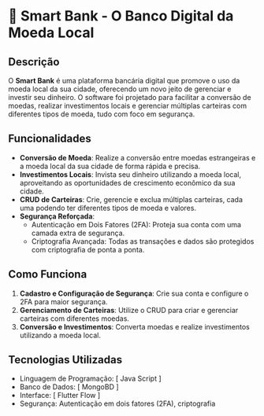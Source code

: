 # 🏦 Smart Bank - O Banco Digital da Moeda Local


## Descrição


O **Smart Bank** é uma plataforma bancária digital que promove o uso da moeda local da sua cidade, oferecendo um novo jeito de gerenciar e investir seu dinheiro. O software foi projetado para facilitar a conversão de moedas, realizar investimentos locais e gerenciar múltiplas carteiras com diferentes tipos de moeda, tudo com foco em segurança.


## Funcionalidades


- **Conversão de Moeda**: Realize a conversão entre moedas estrangeiras e a moeda local da sua cidade de forma rápida e precisa.
- **Investimentos Locais**: Invista seu dinheiro utilizando a moeda local, aproveitando as oportunidades de crescimento econômico da sua cidade.
- **CRUD de Carteiras**: Crie, gerencie e exclua múltiplas carteiras, cada uma podendo ter diferentes tipos de moeda e valores.
- **Segurança Reforçada**:
  - Autenticação em Dois Fatores (2FA): Proteja sua conta com uma camada extra de segurança.
  - Criptografia Avançada: Todas as transações e dados são protegidos com criptografia de ponta a ponta.


## Como Funciona


1. **Cadastro e Configuração de Segurança**: Crie sua conta e configure o 2FA para maior segurança.
2. **Gerenciamento de Carteiras**: Utilize o CRUD para criar e gerenciar carteiras com diferentes moedas.
3. **Conversão e Investimentos**: Converta moedas e realize investimentos utilizando a moeda local.


## Tecnologias Utilizadas


- Linguagem de Programação: [ Java Script ]
- Banco de Dados: [ MongoBD ]
- Interface: [ Flutter Flow ]
- Segurança: Autenticação em dois fatores (2FA), criptografia